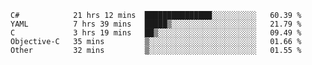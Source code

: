 <!--START_SECTION:waka-->

```text
C#            21 hrs 12 mins  ███████████████░░░░░░░░░░   60.39 %
YAML          7 hrs 39 mins   █████▒░░░░░░░░░░░░░░░░░░░   21.79 %
C             3 hrs 19 mins   ██▒░░░░░░░░░░░░░░░░░░░░░░   09.49 %
Objective-C   35 mins         ▒░░░░░░░░░░░░░░░░░░░░░░░░   01.66 %
Other         32 mins         ▒░░░░░░░░░░░░░░░░░░░░░░░░   01.55 %
```

<!--END_SECTION:waka-->
